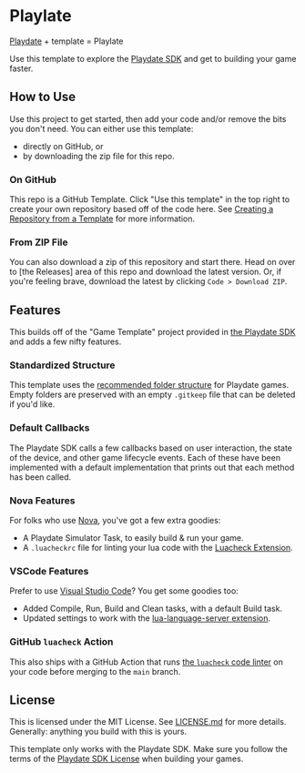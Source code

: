 # Playlate
[Playdate](https://play.date) + template = Playlate

Use this template to explore the [Playdate SDK](https://play.date/dev/) and get
to building your game faster.


## How to Use

Use this project to get started, then add your code and/or remove the bits you don't need. You can either use this template:

- directly on GitHub, or
- by downloading the zip file for this repo.

### On GitHub
This repo is a GitHub Template. Click "Use this template" in the top right to
create your own repository based off of the code here. See [Creating a Repository from a Template](https://docs.github.com/en/repositories/creating-and-managing-repositories/creating-a-repository-from-a-template)
for more information.

### From ZIP File
You can also download a zip of this repository and start there. Head on over to
[the Releases] area of this repo and download the latest version. Or, if you're
feeling brave, download the latest by clicking `Code > Download ZIP`.


## Features

This builds off of the "Game Template" project provided in
[the Playdate SDK](https://play.date/dev/) and adds a few nifty features.

### Standardized Structure
This template uses the [recommended folder structure](https://sdk.play.date/1.9.3/Inside%20Playdate.html#_structuring_your_project)
for Playdate games. Empty folders are preserved with an empty `.gitkeep` file
that can be deleted if you'd like.

### Default Callbacks
The Playdate SDK calls a few callbacks based on user interaction, the state of
the device, and other game lifecycle events. Each of these have been implemented
with a default implementation that prints out that each method has been called.

### Nova Features
For folks who use [Nova](https://nova.app), you've got a few extra goodies:
- A Playdate Simulator Task, to easily build & run your game.
- A `.luacheckrc`  file for linting your lua code with the [Luacheck Extension](nova://extension/?id=pro.albright.luacheck&name=Luacheck).

### VSCode Features
Prefer to use [Visual Studio Code](https://code.visualstudio.com)? You get some
goodies too:
- Added Compile, Run, Build and Clean tasks, with a default Build task.
- Updated settings to work with the [lua-language-server extension](https://marketplace.visualstudio.com/items?itemName=sumneko.lua).

### GitHub `luacheck` Action
This also ships with a GitHub Action that runs [the `luacheck` code linter](https://github.com/lunarmodules/luacheck)
on your code before merging to the `main` branch.

## License

This is licensed under the MIT License. See [LICENSE.md](LICENSE.md) for more
details. Generally: anything you build with this is yours.

This template only works with the Playdate SDK. Make sure you follow the terms
of the [Playdate SDK License](https://play.date/dev/sdk-license) when building
your games.
